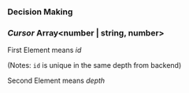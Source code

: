 ### Decision Making

### *Cursor* Array<number | string, number>

First Element means *id* 

(Notes: `id` is unique in the same depth from backend)

Second Element means *depth*
